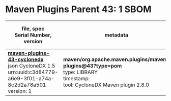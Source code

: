 Maven Plugins Parent 43: 1 SBOM
=======

| file, spec<br>Serial Number, version| metadata | components<br>by type<br>- libs purl types |
| ----------------------------------- | -------- | ------------------------------------------ |
| **[maven-plugins-43-cyclonedx](maven/org.apache.maven.plugins/maven-plugins/43/maven-plugins-43-cyclonedx.json)**<br>json CycloneDX 1.5<br>urn:uuid:c3d84779-a6e9-3f01-a74a-8c2d2a78a501<br>version: 1 | **maven/org.apache.maven.plugins/maven-plugins@43?type=pom**<br>type: LIBRARY<br>timestamp: <br>tool: CycloneDX Maven plugin 2.8.0 | 0 |
